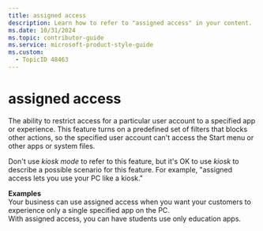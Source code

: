 ```yaml
---
title: assigned access
description: Learn how to refer to "assigned access" in your content.
ms.date: 10/31/2024
ms.topic: contributor-guide
ms.service: microsoft-product-style-guide
ms.custom:
  - TopicID 48463
---
```



# assigned access

The ability to restrict access for a particular user account to a specified app or experience. This feature turns on a predefined set of filters that blocks other actions, so the specified user account can't access the Start menu or other apps or system files.

Don't use *kiosk mode* to refer to this feature, but it's OK to use *kiosk* to describe a possible scenario for this feature. For example, "assigned access lets you use your PC like a kiosk."

**Examples**  
Your business can use assigned access when you want your customers to experience only a single specified app on the PC.  
With assigned access, you can have students use only education apps.  